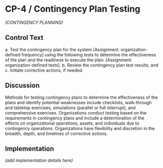 # CP-4 / Contingency Plan Testing

_(CONTINGENCY PLANNING)_

## Control Text


a. Test the contingency plan for the system [Assignment: organization-defined frequency] using  the following tests to determine the effectiveness of the plan and the readiness to execute the plan: [Assignment: organization-defined tests].
b. Review the contingency plan test results; and
c. Initiate corrective actions, if needed.

## Discussion

Methods for testing contingency plans to determine the effectiveness of the plans and identify potential weaknesses include checklists, walk-through and tabletop exercises, simulations (parallel or full interrupt), and comprehensive exercises. Organizations conduct testing based on the requirements in contingency plans and include a determination of the effects on organizational operations, assets, and individuals due to contingency operations. Organizations have flexibility and discretion in the breadth, depth, and timelines of corrective actions.

## Implementation

_(add implementation details here)_